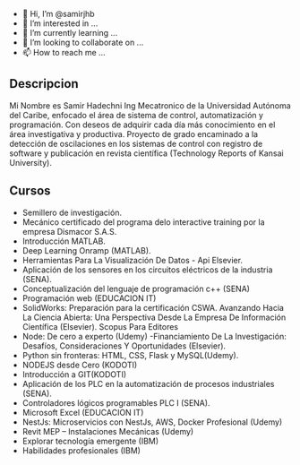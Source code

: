 - 👋 Hi, I’m @samirjhb
- 👀 I’m interested in ...
- 🌱 I’m currently learning ...
- 💞️ I’m looking to collaborate on ...
- 📫 How to reach me ...


## Descripcion

Mi Nombre es Samir Hadechni Ing Mecatronico de la Universidad Autónoma del Caribe, enfocado el área de sistema de control,
automatización y programación. Con deseos de adquirir cada día más conocimiento en el área investigativa y productiva. 
Proyecto de grado encaminado a la detección de oscilaciones en los sistemas de control con registro de software y 
publicación en revista científica (Technology Reports of Kansai University).


## Cursos
- Semillero de investigación.
- Mecánico certificado del programa delo interactive training por la empresa Dismacor S.A.S.
- Introducción MATLAB.
- Deep Learning Onramp (MATLAB).
- Herramientas Para La Visualización De Datos - Api Elsevier.
- Aplicación de los sensores en los circuitos eléctricos de la industria (SENA).
- Conceptualización del lenguaje de programación c++ (SENA)
- Programación web (EDUCACION IT)
- SolidWorks: Preparación para la certificación CSWA. Avanzando Hacia La Ciencia Abierta: 
    Una Perspectiva Desde La Empresa De Información Científica (Elsevier). Scopus Para Editores
- Node: De cero a experto (Udemy)
-Financiamiento De La Investigación: Desafíos, Consideraciones Y Oportunidades (Elsevier).
- Python sin fronteras: HTML, CSS, Flask y MySQL(Udemy).
- NODEJS desde Cero (KODOTI)
- Introducción a GIT(KODOTI)
- Aplicación de los PLC en la automatización de procesos industriales (SENA).
- Controladores lógicos programables PLC I (SENA).
- Microsoft Excel (EDUCACION IT)
- NestJs: Microservicios con NestJs, AWS, Docker Profesional (Udemy)
- Revit MEP – Instalaciones Mecánicas (Udemy)
- Explorar tecnología emergente (IBM)
- Habilidades profesionales (IBM)




